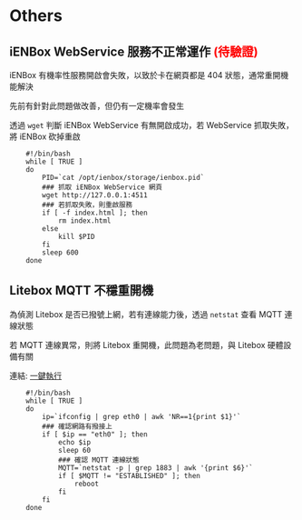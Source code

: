 # Others

## iENBox WebService 服務不正常運作 <font color=red>(待驗證)</font>

iENBox 有機率性服務開啟會失敗，以致於卡在網頁都是 404 狀態，通常重開機能解決

先前有針對此問題做改善，但仍有一定機率會發生

透過 `wget` 判斷 iENBox WebService 有無開啟成功，若 WebService 抓取失敗，將 iENBox 砍掉重啟

```shell
	#!/bin/bash
	while [ TRUE ]
	do
		PID=`cat /opt/ienbox/storage/ienbox.pid`
		### 抓取 iENBox WebService 網頁
		wget http://127.0.0.1:4511
		### 若抓取失敗，則重啟服務
		if [ -f index.html ]; then
			rm index.html
		else
			kill $PID
		fi
		sleep 600
	done
```

## Litebox MQTT 不穩重開機

為偵測 Litebox 是否已撥號上網，若有連線能力後，透過 `netstat` 查看 MQTT 連線狀態

若 MQTT 連線異常，則將 Litebox 重開機，此問題為老問題，與 Litebox 硬體設備有關

連結: <a href="http://bit.ly/2UP04DS" target="_blank">一鍵執行</a>

```shell
	#!/bin/bash
	while [ TRUE ] 
	do
		ip=`ifconfig | grep eth0 | awk 'NR==1{print $1}'`
		### 確認網路有撥接上
		if [ $ip == "eth0" ]; then
			echo $ip 
			sleep 60
			### 確認 MQTT 連線狀態
			MQTT=`netstat -p | grep 1883 | awk '{print $6}'`
			if [ $MQTT != "ESTABLISHED" ]; then
				reboot
			fi 
		fi
	done
```


